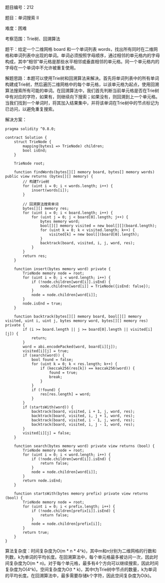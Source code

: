 题目编号：212

题目：单词搜索 II

难度：困难

考察范围：Trie树、回溯算法

题干：给定一个二维网格 board 和一个单词列表 words，找出所有同时在二维网格和单词列表中出现的单词。单词必须按照字母顺序，通过相邻的单元格内的字母构成，其中“相邻”单元格是那些水平相邻或垂直相邻的单元格。同一个单元格内的字母在一个单词中不允许被重复使用。

解题思路：本题可以使用Trie树和回溯算法来解决。首先将单词列表中的所有单词构建成Trie树，然后遍历二维网格中的每个单元格，以该单元格为起点，使用回溯算法搜索所有可能的单词。在回溯算法中，我们首先判断当前单元格是否在Trie树中有对应的字符，如果有，则继续向下搜索；如果没有，则回溯到上一个单元格。当我们找到一个单词时，将其加入结果集中，并将该单词在Trie树中的节点标记为已访问，以避免重复搜索。

解决方案：

```solidity
pragma solidity ^0.8.0;

contract Solution {
    struct TrieNode {
        mapping(bytes1 => TrieNode) children;
        bool isEnd;
    }

    TrieNode root;

    function findWords(bytes[][] memory board, bytes[] memory words) public view returns (bytes[][] memory) {
        // 构建Trie树
        for (uint i = 0; i < words.length; i++) {
            insert(words[i]);
        }

        // 回溯算法搜索单词
        bytes[][] memory res;
        for (uint i = 0; i < board.length; i++) {
            for (uint j = 0; j < board[0].length; j++) {
                bytes memory word;
                bool[][] memory visited = new bool[][](board.length);
                for (uint k = 0; k < visited.length; k++) {
                    visited[k] = new bool[](board[0].length);
                }
                backtrack(board, visited, i, j, word, res);
            }
        }
        return res;
    }

    function insert(bytes memory word) private {
        TrieNode memory node = root;
        for (uint i = 0; i < word.length; i++) {
            if (!node.children[word[i]].isEnd) {
                node.children[word[i]] = TrieNode({isEnd: false});
            }
            node = node.children[word[i]];
        }
        node.isEnd = true;
    }

    function backtrack(bytes[][] memory board, bool[][] memory visited, uint i, uint j, bytes memory word, bytes[][] memory res) private {
        if (i >= board.length || j >= board[0].length || visited[i][j]) {
            return;
        }
        word = abi.encodePacked(word, board[i][j]);
        visited[i][j] = true;
        if (search(word)) {
            bool found = false;
            for (uint k = 0; k < res.length; k++) {
                if (keccak256(res[k]) == keccak256(word)) {
                    found = true;
                    break;
                }
            }
            if (!found) {
                res[res.length] = word;
            }
        }
        if (startsWith(word)) {
            backtrack(board, visited, i + 1, j, word, res);
            backtrack(board, visited, i, j + 1, word, res);
            backtrack(board, visited, i - 1, j, word, res);
            backtrack(board, visited, i, j - 1, word, res);
        }
        visited[i][j] = false;
    }

    function search(bytes memory word) private view returns (bool) {
        TrieNode memory node = root;
        for (uint i = 0; i < word.length; i++) {
            if (!node.children[word[i]].isEnd) {
                return false;
            }
            node = node.children[word[i]];
        }
        return node.isEnd;
    }

    function startsWith(bytes memory prefix) private view returns (bool) {
        TrieNode memory node = root;
        for (uint i = 0; i < prefix.length; i++) {
            if (!node.children[prefix[i]].isEnd) {
                return false;
            }
            node = node.children[prefix[i]];
        }
        return true;
    }
}
```

算法复杂度：时间复杂度为O(m * n * 4^k)，其中m和n分别为二维网格的行数和列数，k为单词的平均长度。在回溯算法中，每个单元格最多被访问一次，因此时间复杂度为O(m * n)。对于每个单元格，最多有4个方向可以继续搜索，因此时间复杂度为O(4^k)。空间复杂度为O(t * k)，其中t为Trie树中节点的数量，k为单词的平均长度。在回溯算法中，最多需要存储k个字符，因此空间复杂度为O(k)。